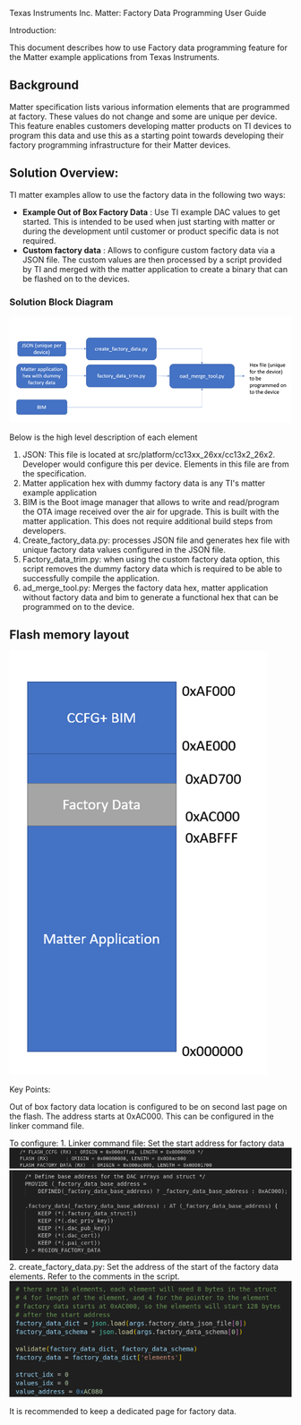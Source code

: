 Texas Instruments Inc. Matter: Factory Data Programming User Guide

Introduction:

This document describes how to use Factory data programming feature for the
Matter example applications from Texas Instruments.

## Background

Matter specification lists various information elements that are programmed at
factory. These values do not change and some are unique per device. This feature
enables customers developing matter products on TI devices to program this data
and use this as a starting point towards developing their factory programming
infrastructure for their Matter devices.

## Solution Overview:

TI matter examples allow to use the factory data in the following two ways:

-   **Example Out of Box Factory Data** : Use TI example DAC values to get
    started. This is intended to be used when just starting with matter or
    during the development until customer or product specific data is not
    required.
-   **Custom factory data** : Allows to configure custom factory data via a JSON
    file. The custom values are then processed by a script provided by TI and
    merged with the matter application to create a binary that can be flashed on
    to the devices.

### Solution Block Diagram

![Block Diagram](docs/images/ti_factory_data_flow_chart.PNG)

Below is the high level description of each element

1. JSON: This file is located at src/platform/cc13xx_26xx/cc13x2_26x2. Developer
   would configure this per device. Elements in this file are from the
   specification.
2. Matter application hex with dummy factory data is any TI's matter example
   application
3. BIM is the Boot image manager that allows to write and read/program the OTA
   image received over the air for upgrade. This is built with the matter
   application. This does not require additional build steps from developers.
4. Create_factory_data.py: processes JSON file and generates hex file with
   unique factory data values configured in the JSON file.
5. Factory_data_trim.py: when using the custom factory data option, this script
   removes the dummy factory data which is required to be able to successfully
   compile the application.
6. ad_merge_tool.py: Merges the factory data hex, matter application without
   factory data and bim to generate a functional hex that can be programmed on
   to the device.

## Flash memory layout

![Memory Layout](docs/images/ti_factory_data_memory_map.PNG)

Key Points:

Out of box factory data location is configured to be on second last page on the
flash. The address starts at 0xAC000. This can be configured in the linker
command file.

To configure: 1. Linker command file: Set the start address for factory data
![Linker snippet 1](docs/images/ti_linker_factory_data_1.PNG)
![Linker snippet 2](docs/images/ti_linker_factory_data_2.PNG) 2.
create_factory_data.py: Set the address of the start of the factory data
elements. Refer to the comments in the script.
![Factory Data creation script](docs/images/ti_factory_data_mem_address_script.PNG)

It is recommended to keep a dedicated page for factory data.

